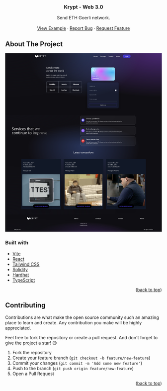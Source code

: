 <div id="top"></div>

<div align="center">
  <h3 align="center">Krypt - Web 3.0</h3>
  <p align="center">
    Send ETH Goerli network.
    <br />
    <br />
    <a href="#">View Example</a>
    ·
    <a href="https://github.com/alvinscheibe/krypt/issues">Report Bug</a>
    ·
    <a href="https://github.com/alvinscheibe/krypt/issues">Request Feature</a>
  </p>
</div>

## About The Project

![Sreenshot of Krypt](https://github.com/alvinscheibe/krypt/blob/main/client/images/screenshot-krypt.png)

### Built with

* [Vite](https://vitejs.dev/)
* [React](https://reactjs.org/)
* [Tailwind CSS](https://tailwindcss.com/)
* [Solidity](https://soliditylang.org/)
* [Hardhat](https://hardhat.org/)
* [TypeScript](https://www.typescriptlang.org/)

<p align="right">(<a href="#top">back to top</a>)</p>

## Contributing

Contributions are what make the open source community such an amazing place to learn and create. Any contribution you make will be highly appreciated.

Feel free to fork the repository or create a pull request. And don't forget to give the project a star! 😉

1. Fork the repository
2. Create your feature branch (`git checkout -b feature/new-feature`)
3. Commit your changes (`git commit -m 'Add some new feature'`)
4. Push to the branch (`git push origin feature/new-feature`)
5. Open a Pull Request

<p align="right">(<a href="#top">back to top</a>)</p>
